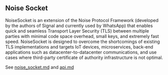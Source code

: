 Noise Socket
---------
NoiseSocket is an extension of the Noise Protocol Framework (developed by the authors of Signal and currently used by WhatsApp) that enables quick and seamless Transport Layer Security (TLS) between multiple parties with minimal code space overhead, small keys, and extremely fast speed.
NoiseSocket is designed to overcome the shortcomings of existing TLS implementations and targets IoT devices, microservices, back-end applications such as datacenter-to-datacenter communications, and use cases where third-party certificate of authority infrastructure is not optimal.

See  [noise_socket.md](noise_socket.md]) and [api.md](api.md)
